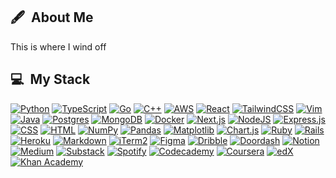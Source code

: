 <h2> 🖋️ &nbsp;About Me</h2>
This is where I wind off

<h2> 💻 &nbsp;My Stack</h2>

[![Python](https://img.shields.io/badge/Python-3776AB?logo=python&logoColor=fff)](#)
[![TypeScript](https://img.shields.io/badge/TypeScript-3178C6?logo=typescript&logoColor=fff)](#)
[![Go](https://img.shields.io/badge/Go-%2300ADD8.svg?&logo=go&logoColor=white)](#)
[![C++](https://img.shields.io/badge/C++-%2300599C.svg?logo=c%2B%2B&logoColor=white)](#)
[![AWS](https://img.shields.io/badge/AWS-%23FF9900.svg?logo=amazon-web-services&logoColor=white)](#)
[![React](https://img.shields.io/badge/React-%2320232a.svg?logo=react&logoColor=%2361DAFB)](#)
[![TailwindCSS](https://img.shields.io/badge/Tailwind%20CSS-%2338B2AC.svg?logo=tailwind-css&logoColor=white)](#)
[![Vim](https://img.shields.io/badge/Vim-%2311AB00.svg?logo=vim&logoColor=white)](#)
[![Java](https://img.shields.io/badge/Java-%23ED8B00.svg?logo=openjdk&logoColor=white)](#)
[![Postgres](https://img.shields.io/badge/Postgres-%23316192.svg?logo=postgresql&logoColor=white)](#)
[![MongoDB](https://img.shields.io/badge/MongoDB-%234ea94b.svg?logo=mongodb&logoColor=white)](#)
[![Docker](https://img.shields.io/badge/Docker-2496ED?logo=docker&logoColor=fff)](#)
[![Next.js](https://img.shields.io/badge/Next.js-black?logo=next.js&logoColor=white)](#)
[![NodeJS](https://img.shields.io/badge/Node.js-6DA55F?logo=node.js&logoColor=white)](#)
[![Express.js](https://img.shields.io/badge/Express.js-%23404d59.svg?logo=express&logoColor=%2361DAFB)](#)
[![CSS](https://img.shields.io/badge/CSS-1572B6?logo=css3&logoColor=fff)](#)
[![HTML](https://img.shields.io/badge/HTML-%23E34F26.svg?logo=html5&logoColor=white)](#)
[![NumPy](https://img.shields.io/badge/NumPy-4DABCF?logo=numpy&logoColor=fff)](#)
[![Pandas](https://img.shields.io/badge/Pandas-150458?logo=pandas&logoColor=fff)](#)
[![Matplotlib](https://custom-icon-badges.demolab.com/badge/Matplotlib-71D291?logo=matplotlib&logoColor=fff)](#)
[![Chart.js](https://img.shields.io/badge/Chart.js-FF6384?logo=chartdotjs&logoColor=fff)](#)
[![Ruby](https://img.shields.io/badge/Ruby-%23CC342D.svg?&logo=ruby&logoColor=white)](#)
[![Rails](https://img.shields.io/badge/Rails-%23CC0000.svg?logo=ruby-on-rails&logoColor=white)](#)
[![Heroku](https://img.shields.io/badge/Heroku-430098?logo=heroku&logoColor=fffe)](#)
[![Markdown](https://img.shields.io/badge/Markdown-%23000000.svg?logo=markdown&logoColor=white)](#)
[![iTerm2](https://img.shields.io/badge/iTerm2-000000?logo=iterm2&logoColor=fff)](#)
[![Figma](https://img.shields.io/badge/Figma-F24E1E?logo=figma&logoColor=white)](#)
[![Dribble](https://img.shields.io/badge/Dribbble-EA4C89?logo=dribbble&logoColor=white)](#)
[![Doordash](https://img.shields.io/badge/DoorDash-FF3008?logo=DoorDash&logoColor=white)](#)
[![Notion](https://img.shields.io/badge/Notion-000?logo=notion&logoColor=fff)](#)
[![Medium](https://img.shields.io/badge/Medium-%23000000.svg?logo=medium&logoColor=white)](#)
[![Substack](https://img.shields.io/badge/Substack-FF6719?logo=substack&logoColor=fff)](#)
[![Spotify](https://img.shields.io/badge/Spotify-1ED760?logo=spotify&logoColor=white)](#)
[![Codecademy](https://img.shields.io/badge/Codecademy-%2321759B.svg?logo=codecademy&logoColor=white)](#)
[![Coursera](https://img.shields.io/badge/Coursera-0056D2?logo=coursera&logoColor=fff)](#)
[![edX](https://img.shields.io/badge/edX-02262B?logo=edx&logoColor=fff)](#)
[![Khan Academy](https://img.shields.io/badge/Khan%20Academy-14BF96?logo=khanacademy&logoColor=fff)](#)

